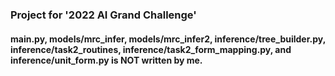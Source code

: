 ### Project for '2022 AI Grand Challenge'

#### main.py, models/mrc_infer, models/mrc_infer2, inference/tree_builder.py, inference/task2_routines, inference/task2_form_mapping.py, and inference/unit_form.py is NOT written by me.
